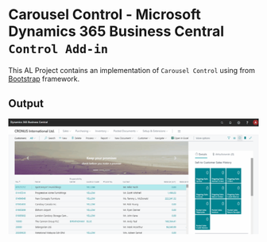 # Carousel Control - Microsoft Dynamics 365 Business Central `Control Add-in`

This AL Project contains an implementation of `Carousel Control` using from [Bootstrap](https://getbootstrap.com/) framework.

## Output
![Carousel Control](../media/carousel.gif)
